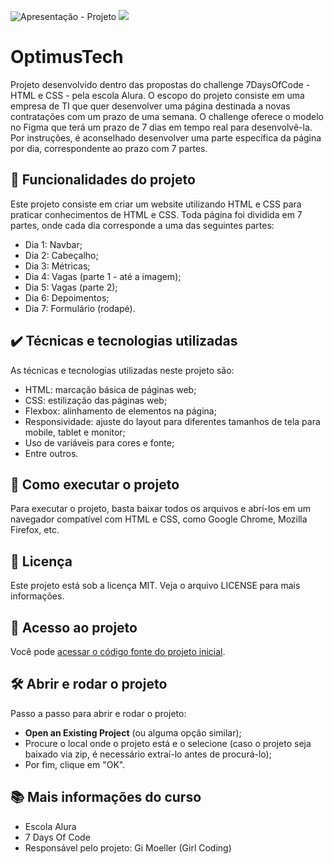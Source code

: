 ![Apresentação - Projeto](https://github.com/MrGalana/optimustech/assets/115083913/0402aedc-c5a0-4d2a-84da-2a39fbd59c8d)
![](https://img.shields.io/github/license/alura-cursos/android-com-kotlin-personalizando-ui)

# OptimusTech
Projeto desenvolvido dentro das propostas do challenge 7DaysOfCode - HTML e CSS - pela escola Alura. O escopo do projeto consiste em uma empresa de TI que quer desenvolver uma página destinada a novas contratações com um prazo de uma semana. O challenge oferece o modelo no Figma que terá um prazo de 7 dias em tempo real para desenvolvê-la. Por instruções, é aconselhado desenvolver uma parte específica da página por dia, correspondente ao prazo com 7 partes.

## 🔨 Funcionalidades do projeto
Este projeto consiste em criar um website utilizando HTML e CSS para praticar conhecimentos de HTML e CSS. Toda página foi dividida em 7 partes, onde cada dia corresponde a uma das seguintes partes:
- Dia 1: Navbar;
- Dia 2: Cabeçalho;
- Dia 3: Métricas;
- Dia 4: Vagas (parte 1 - até a imagem);
- Dia 5: Vagas (parte 2);
- Dia 6: Depoimentos;
- Dia 7: Formulário (rodapé).

## ✔️ Técnicas e tecnologias utilizadas
As técnicas e tecnologias utilizadas neste projeto são:
- HTML: marcação básica de páginas web;
- CSS: estilização das páginas web;
- Flexbox: alinhamento de elementos na página;
- Responsividade: ajuste do layout para diferentes tamanhos de tela para mobile, tablet e monitor;
- Uso de variáveis para cores e fonte;
- Entre outros.

## 🚀 Como executar o projeto
Para executar o projeto, basta baixar todos os arquivos e abrí-los em um navegador compatível com HTML e CSS, como Google Chrome, Mozilla Firefox, etc.

## 📝 Licença
Este projeto está sob a licença MIT. Veja o arquivo LICENSE para mais informações.

## 📁 Acesso ao projeto
Você pode [acessar o código fonte do projeto inicial](https://github.com/MrGalana/optimustech).

## 🛠️ Abrir e rodar o projeto
Passo a passo para abrir e rodar o projeto:
- **Open an Existing Project** (ou alguma opção similar);
- Procure o local onde o projeto está e o selecione (caso o projeto seja baixado via zip, é necessário extraí-lo antes de procurá-lo);
- Por fim, clique em "OK".

## 📚 Mais informações do curso
- Escola Alura
- 7 Days Of Code
- Responsável pelo projeto: Gi Moeller (Girl Coding)
